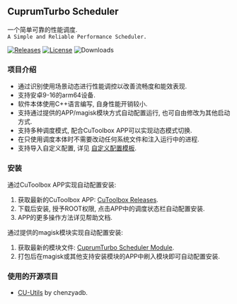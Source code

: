 ## CuprumTurbo Scheduler
一个简单可靠的性能调度.  
`A Simple and Reliable Performance Scheduler.`  
  
[![Releases](https://img.shields.io/github/v/release/chenzyadb/CuprumTurbo-Scheduler?label=Release&logo=github)](https://github.com/chenzyadb/CuprumTurbo-Scheduler/releases/latest) [![License](https://img.shields.io/github/license/chenzyadb/CuprumTurbo-Scheduler?logo=bsd)](/LICENSE) ![Downloads](https://img.shields.io/github/downloads/chenzyadb/CuprumTurbo-Scheduler/total)
### 项目介绍  
- 通过识别使用场景动态进行性能调控以改善流畅度和能效表现.  
- 支持安卓9-16的arm64设备.  
- 软件本体使用C++语言编写, 自身性能开销较小.  
- 支持通过提供的APP/magisk模块方式自动配置运行, 也可自由修改为其他启动方式.  
- 支持多种调度模式, 配合CuToolbox APP可以实现动态模式切换.  
- 在只使用调度本体时不需要改动任何系统文件和注入运行中的进程.  
- 支持导入自定义配置, 详见 [自定义配置模板](https://github.com/chenzyadb/CuprumTurbo-Scheduler/tree/main/template).  
### 安装  
通过CuToolbox APP实现自动配置安装:  
1. 获取最新的CuToolbox APP: [CuToolbox Releases](https://github.com/chenzyadb/CuprumTurbo-Scheduler/releases).  
2. 下载后安装, 授予ROOT权限, 点击APP中的调度状态栏自动配置安装.  
3. APP的更多操作方法详见帮助文档.  

通过提供的magisk模块实现自动配置安装:
1. 获取最新的模块文件: [CuprumTurbo Scheduler Module](https://github.com/chenzyadb/CuprumTurbo-Scheduler/tree/main/magisk).  
2. 打包后在magisk或其他支持安装模块的APP中刷入模块即可自动配置安装.  
### 使用的开源项目  
- [CU-Utils](https://github.com/chenzyadb/CU-Utils) by chenzyadb.  
